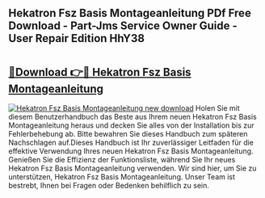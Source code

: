 ## Hekatron Fsz Basis Montageanleitung PDf Free Download - Part-Jms Service Owner Guide - User Repair Edition HhY38

# <h2><a href="http://df8j1dv.blite.top/?on=Hekatron+Fsz+Basis+Montageanleitung">🔗Download 👉🔴 Hekatron Fsz Basis Montageanleitung</a></h2>

[![Hekatron Fsz Basis Montageanleitung new download](https://i.imgur.com/lujVjoI.png)](http://df8j1dv.blite.top/?on=Hekatron+Fsz+Basis+Montageanleitung)
Holen Sie mit diesem Benutzerhandbuch das Beste aus Ihrem neuen Hekatron Fsz Basis Montageanleitung heraus und decken Sie alles von der Installation bis zur Fehlerbehebung ab. Bitte bewahren Sie dieses Handbuch zum späteren Nachschlagen auf.Dieses Handbuch ist Ihr zuverlässiger Leitfaden für die effektive Verwendung Ihres neuen Hekatron Fsz Basis Montageanleitung. Genießen Sie die Effizienz der Funktionsliste, während Sie Ihr neues Hekatron Fsz Basis Montageanleitung verwenden. Wir sind hier, um Sie zu unterstützen, Hekatron Fsz Basis Montageanleitung. Unser Team ist bestrebt, Ihnen bei Fragen oder Bedenken behilflich zu sein.
